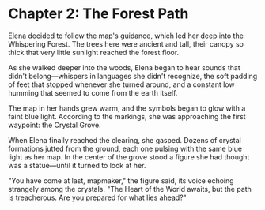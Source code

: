 # Chapter 2: The Forest Path

Elena decided to follow the map's guidance, which led her deep into the Whispering Forest. The trees here were ancient and tall, their canopy so thick that very little sunlight reached the forest floor.

As she walked deeper into the woods, Elena began to hear sounds that didn't belong—whispers in languages she didn't recognize, the soft padding of feet that stopped whenever she turned around, and a constant low humming that seemed to come from the earth itself.

The map in her hands grew warm, and the symbols began to glow with a faint blue light. According to the markings, she was approaching the first waypoint: the Crystal Grove.

When Elena finally reached the clearing, she gasped. Dozens of crystal formations jutted from the ground, each one pulsing with the same blue light as her map. In the center of the grove stood a figure she had thought was a statue—until it turned to look at her.

"You have come at last, mapmaker," the figure said, its voice echoing strangely among the crystals. "The Heart of the World awaits, but the path is treacherous. Are you prepared for what lies ahead?"
